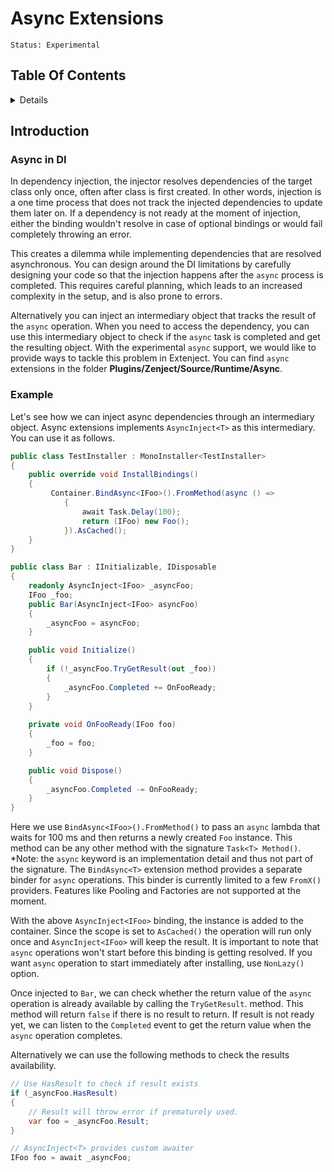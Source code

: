 # Async Extensions
`Status: Experimental`


## Table Of Contents
<!-- START doctoc generated TOC please keep comment here to allow auto update -->
<!-- DON'T EDIT THIS SECTION, INSTEAD RE-RUN doctoc TO UPDATE -->
<details>
<summary>Details</summary>

- [Introduction](#introduction)
  - [Async in DI](#async-in-di)
  - [Example](#example)

</details>
<!-- END doctoc generated TOC please keep comment here to allow auto update -->

## Introduction
### Async in DI

In dependency injection, the injector resolves dependencies of the target class only once, often after class is first created. In other words, injection is a one time process that does not track the injected dependencies to update them later on. If a dependency is not ready at the moment of injection, either the binding wouldn't resolve in case of optional bindings or would fail completely throwing an error.

This creates a dilemma while implementing dependencies that are resolved asynchronous. You can design around the DI limitations by carefully designing your code so that the injection happens after the `async` process is completed. This requires careful planning, which leads to an increased complexity in the setup, and is also prone to errors.

Alternatively you can inject an intermediary object that tracks the result of the `async` operation. When you need to access the dependency, you can use this intermediary object to check if the `async` task is completed and get the resulting object. With the experimental `async` support, we would like to provide ways to tackle this problem in Extenject. You can find `async` extensions in the folder **Plugins/Zenject/Source/Runtime/Async**.

### Example

Let's see how we can inject async dependencies through an intermediary object. Async extensions implements `AsyncInject<T>` as this intermediary. You can use it as follows. 


```csharp
public class TestInstaller : MonoInstaller<TestInstaller>
{
    public override void InstallBindings()
    {
         Container.BindAsync<IFoo>().FromMethod(async () =>
            {
                await Task.Delay(100);
                return (IFoo) new Foo();
            }).AsCached();
    }
}

public class Bar : IInitializable, IDisposable
{
    readonly AsyncInject<IFoo> _asyncFoo;
    IFoo _foo;
    public Bar(AsyncInject<IFoo> asyncFoo)
    {
        _asyncFoo = asyncFoo;
    }

    public void Initialize()
    {
        if (!_asyncFoo.TryGetResult(out _foo))
        {
            _asyncFoo.Completed += OnFooReady;
        }
    }
       
    private void OnFooReady(IFoo foo)
    {
        _foo = foo;
    }

    public void Dispose()
    {
        _asyncFoo.Completed -= OnFooReady;
    }
}
```

Here we use `BindAsync<IFoo>().FromMethod()` to pass an `async` lambda that waits for 100 ms and then returns a newly created `Foo` instance. This method can be any other method with the signature `Task<T> Method()`. *Note: the `async` keyword is an implementation detail and thus not part of the signature. The `BindAsync<T>` extension method provides a separate binder for `async` operations. This binder is currently limited to a few `FromX()` providers. Features like Pooling and Factories are not supported at the moment.

With the above `AsyncInject<IFoo>` binding, the instance is added to the container. Since the scope is set to `AsCached()` the operation will run only once and `AsyncInject<IFoo>` will keep the result. It is important to note that `async` operations won't start before this binding is getting resolved. If you want `async` operation to start immediately after installing, use `NonLazy()` option. 

Once injected to `Bar`, we can check whether the return value of the `async` operation is already available by calling the `TryGetResult`. method. This method will return `false` if there is no result to return. If result is not ready yet, we can listen to the `Completed` event to get the return value when the `async` operation completes.

Alternatively we can use the  following methods to check the results availability.
```csharp
// Use HasResult to check if result exists 
if (_asyncFoo.HasResult)
{
    // Result will throw error if prematurely used. 
    var foo = _asyncFoo.Result;
}

// AsyncInject<T> provides custom awaiter
IFoo foo = await _asyncFoo;
```
